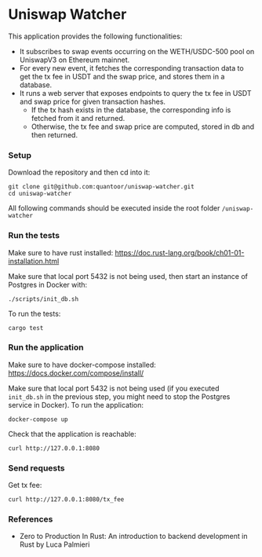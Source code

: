 # Uniswap Watcher

<!--
TODO 
decode price for every tx and store in db
full curl command to get tx
-->

This application provides the following functionalities:

- It subscribes to swap events occurring on the WETH/USDC-500 pool on UniswapV3 on Ethereum mainnet.
- For every new event, it fetches the corresponding transaction data to get the tx fee in USDT and the swap price, and stores them in a database.
- It runs a web server that exposes endpoints to query the tx fee in USDT and swap price for given transaction hashes.
  - If the tx hash exists in the database, the corresponding info is fetched from it and returned.
  - Otherwise, the tx fee and swap price are computed, stored in db and then returned.

### Setup
Download the repository and then cd into it:
```
git clone git@github.com:quantoor/uniswap-watcher.git
cd uniswap-watcher
```
All following commands should be executed inside the root folder `/uniswap-watcher`

### Run the tests
Make sure to have rust installed: https://doc.rust-lang.org/book/ch01-01-installation.html

Make sure that local port 5432 is not being used, then start an instance of Postgres in Docker with:
```
./scripts/init_db.sh
```
To run the tests:
```
cargo test
```

### Run the application
Make sure to have docker-compose installed: https://docs.docker.com/compose/install/

Make sure that local port 5432 is not being used (if you executed `init_db.sh` in the previous step,
you might need to stop the Postgres service in Docker). To run the application:
```
docker-compose up
```
Check that the application is reachable:
```
curl http://127.0.0.1:8080
```

### Send requests
Get tx fee:
```
curl http://127.0.0.1:8080/tx_fee
```

### References
- Zero to Production In Rust: An introduction to backend development in Rust
by Luca Palmieri
